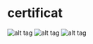 # certificat
![alt tag](https://code.org/api/hour/certificate/_1_9a2c42e6c6bc82acd60c094d30b9b464.jpg)
![alt tag](https://code.org/api/hour/certificate/_1_6d2e88d6d4d0071d3b065431c379799a.jpg)
![alt tag](https://code.org/api/hour/certificate/_1_6d2e88d6d4d0071d3b065431c379799a.jpg)
